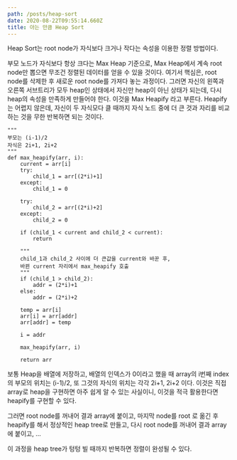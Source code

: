 ```yaml
---
path: /posts/heap-sort
date: 2020-08-22T09:55:14.660Z
title: 아는 만큼 Heap Sort
---
```

Heap Sort는 root node가 자식보다 크거나 작다는 속성을 이용한 정렬 방법이다.

부모 노드가 자식보다 항상 크다는 Max Heap 기준으로, Max Heap에서 계속 root node만 뽑으면 무조건 정렬된 데이터를 얻을 수 있을 것이다. 여기서 핵심은, root node를 삭제한 후 새로운 root node를 가져다 놓는 과정이다. 그러면 자신의 왼쪽과 오른쪽 서브트리가 모두 heap인 상태에서 자신만 heap이 아닌 상태가 되는데, 다시 heap의 속성을 만족하게 만들어야 한다. 이것을 Max Heapify 라고 부른다.
Heapify는 어렵지 않은데, 자신이 두 자식모다 클 때까지 자식 노드 중에 더 큰 것과 자리를 비교하는 것을 무한 반복하면 되는 것이다.
```
"""
부모는 (i-1)/2
자식은 2i+1, 2i+2
"""
def max_heapify(arr, i):
    current = arr[i]
    try:
        child_1 = arr[(2*i)+1]
    except:
        child_1 = 0

    try:
        child_2 = arr[(2*i)+2]
    except:
        child_2 = 0

    if (child_1 < current and child_2 < current):
        return

    """
    child_1과 child_2 사이에 더 큰값을 current와 바꾼 후,
    바뀐 current 자리에서 max_heapify 호출
    """
    if (child_1 > child_2):
        addr = (2*i)+1
    else:
        addr = (2*i)+2

    temp = arr[i]
    arr[i] = arr[addr]
    arr[addr] = temp

    i = addr
    
    max_heapify(arr, i)

    return arr
```

보통 Heap을 배열에 저장하고, 배열의 인덱스가 0이라고 했을 때 array의 i번째 index의 부모의 위치는 (i-1)/2, 또 그것의 자식의 위치는 각각 2i+1, 2i+2 이다. 이것은 직접 array로 heap을 구현하면 아주 쉽게 알 수 있는 사실이니, 이것을 적극 활용한다면 heapify를 구현할 수 있다.

그러면 root node를 꺼내어 결과 array에 붙이고, 마지막 node를 root 로 옮긴 후 heapify를 해서 정상적인 heap tree로 만들고, 다시 root node를 꺼내어 결과 array에 붙이고, ...

이 과정을 heap tree가 텅텅 빌 때까지 반복하면 정렬이 완성될 수 있다.
